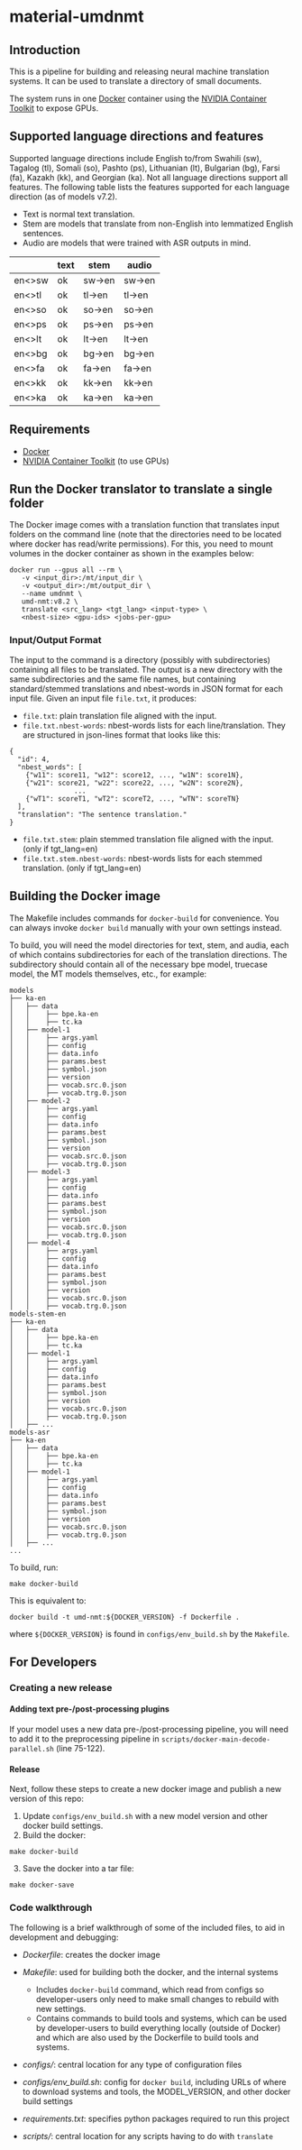 # material-umdnmt

## Introduction

This is a pipeline for building and releasing neural machine translation systems. It can be used to translate a directory of small documents.

The system runs in one [Docker](https://www.docker.com/) container using the [NVIDIA Container Toolkit](https://docs.nvidia.com/datacenter/cloud-native/container-toolkit/install-guide.html#docker) to expose GPUs.


## Supported language directions and features

Supported language directions include English to/from Swahili (sw), Tagalog (tl), Somali (so), Pashto (ps), Lithuanian (lt), Bulgarian (bg), Farsi (fa), Kazakh (kk), and Georgian (ka). Not all language directions support all features. The following table lists the features supported for each language direction (as of models v7.2).

- Text is normal text translation.
- Stem are models that translate from non-English into lemmatized English sentences.
- Audio are models that were trained with ASR outputs in mind.

|       |text |stem   |audio  |
|-------|-----|-------|-------|
|en<>sw |ok   |sw->en |sw->en |
|en<>tl |ok   |tl->en |tl->en |
|en<>so |ok   |so->en |so->en |
|en<>ps |ok   |ps->en |ps->en |
|en<>lt |ok   |lt->en |lt->en |
|en<>bg |ok   |bg->en |bg->en |
|en<>fa |ok   |fa->en |fa->en |
|en<>kk |ok   |kk->en |kk->en |
|en<>ka |ok   |ka->en |ka->en |


## Requirements

- [Docker](https://www.docker.com/)
- [NVIDIA Container Toolkit](https://docs.nvidia.com/datacenter/cloud-native/container-toolkit/install-guide.html#docker) (to use GPUs)


## Run the Docker translator to translate a single folder

The Docker image comes with a translation function that translates input folders on the command line (note that the directories need to be located where docker has read/write permissions). For this, you need to mount volumes in the docker container as shown in the examples below:

```
docker run --gpus all --rm \
   -v <input_dir>:/mt/input_dir \
   -v <output_dir>:/mt/output_dir \
   --name umdnmt \
   umd-nmt:v8.2 \
   translate <src_lang> <tgt_lang> <input-type> \
   <nbest-size> <gpu-ids> <jobs-per-gpu>
```

### Input/Output Format

The input to the command is a directory (possibly with subdirectories) containing all files to be translated. The output is a new directory with the same subdirectories and the same file names, but containing standard/stemmed translations and nbest-words in JSON format for each input file. Given an input file `file.txt`, it produces:

- `file.txt`: plain translation file aligned with the input.
- `file.txt.nbest-words`: nbest-words lists for each line/translation. They are structured in json-lines format that looks like this:
```
{
  "id": 4,
  "nbest_words": [
    {"w11": score11, "w12": score12, ..., "w1N": score1N},
    {"w21": score21, "w22": score22, ..., "w2N": score2N},
                ...
    {"wT1": scoreT1, "wT2": scoreT2, ..., "wTN": scoreTN}
  ],
  "translation": "The sentence translation."
}
```
- `file.txt.stem`: plain stemmed translation file aligned with the input. (only if tgt_lang=en)
- `file.txt.stem.nbest-words`: nbest-words lists for each stemmed translation. (only if tgt_lang=en)


## Building the Docker image

The Makefile includes commands for `docker-build` for convenience. You can always invoke `docker build` manually with your own settings instead. 

To build, you will need the model directories for text, stem, and audia, each of which contains subdirectories for each of the translation directions. The subdirectory should contain all of the necessary bpe model, truecase model, the MT models themselves, etc., for example:

```
models
├── ka-en
│   ├── data
│   │    ├── bpe.ka-en
│   │    ├── tc.ka
│   ├── model-1
│   │    ├── args.yaml
│   │    ├── config
│   │    ├── data.info
│   │    ├── params.best
│   │    ├── symbol.json
│   │    ├── version
│   │    ├── vocab.src.0.json
│   │    ├── vocab.trg.0.json
│   ├── model-2
│   │    ├── args.yaml
│   │    ├── config
│   │    ├── data.info
│   │    ├── params.best
│   │    ├── symbol.json
│   │    ├── version
│   │    ├── vocab.src.0.json
│   │    ├── vocab.trg.0.json
│   ├── model-3
│   │    ├── args.yaml
│   │    ├── config
│   │    ├── data.info
│   │    ├── params.best
│   │    ├── symbol.json
│   │    ├── version
│   │    ├── vocab.src.0.json
│   │    ├── vocab.trg.0.json
│   ├── model-4
│   │    ├── args.yaml
│   │    ├── config
│   │    ├── data.info
│   │    ├── params.best
│   │    ├── symbol.json
│   │    ├── version
│   │    ├── vocab.src.0.json
│   │    ├── vocab.trg.0.json
models-stem-en
├── ka-en
│   ├── data
│   │    ├── bpe.ka-en
│   │    ├── tc.ka
│   ├── model-1
│   │    ├── args.yaml
│   │    ├── config
│   │    ├── data.info
│   │    ├── params.best
│   │    ├── symbol.json
│   │    ├── version
│   │    ├── vocab.src.0.json
│   │    ├── vocab.trg.0.json
│   ├── ...
models-asr
├── ka-en
│   ├── data
│   │    ├── bpe.ka-en
│   │    ├── tc.ka
│   ├── model-1
│   │    ├── args.yaml
│   │    ├── config
│   │    ├── data.info
│   │    ├── params.best
│   │    ├── symbol.json
│   │    ├── version
│   │    ├── vocab.src.0.json
│   │    ├── vocab.trg.0.json
│   ├── ...
...
``` 

To build, run:

```
make docker-build
```

This is equivalent to:

```
docker build ​​-t umd-nmt:${DOCKER_VERSION} -f Dockerfile .
```

where `${DOCKER_VERSION}` is found in `configs/env_build.sh` by the `Makefile`.


## For Developers

### Creating a new release

#### Adding text pre-/post-processing plugins

If your model uses a new data pre-/post-processing pipeline, you will need to add it to the preprocessing pipeline in `scripts/docker-main-decode-parallel.sh` (line 75-122).

#### Release

Next, follow these steps to create a new docker image and publish a new version of this repo:

1. Update `configs/env_build.sh` with a new model version and other docker build settings.
2. Build the docker:
```
make docker-build
```
3. Save the docker into a tar file:
```
make docker-save
```

### Code walkthrough

The following is a brief walkthrough of some of the included files, to aid in development and debugging:

- *Dockerfile*: creates the docker image

- *Makefile*: used for building both the docker, and the internal systems
   - Includes `docker-build` command, which read from configs so developer-users only need to make small changes to rebuild with new settings.
   - Contains commands to build tools and systems, which can be used by developer-users to build everything locally (outside of Docker) and which are also used by the Dockerfile to build tools and systems.

- *configs/*: central location for any type of configuration files

- *configs/env_build.sh*: config for `docker build`, including URLs of where to download systems and tools, the MODEL_VERSION, and other docker build settings

- *requirements.txt*: specifies python packages required to run this project

- *scripts/*: central location for any scripts having to do with `translate`